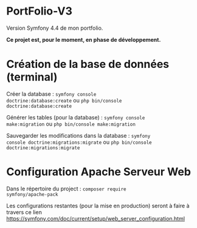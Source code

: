 # PortFolio-V3

Version Symfony 4.4 de mon portfolio.

<b>Ce projet est, pour le moment, en phase de développement.</b>

# Création de la base de données (terminal)

Créer la database :
<code>symfony console doctrine:database:create</code> ou <code>php bin/console doctrine:database:create</code>

Générer les tables (pour la database) :
<code>symfony console make:migration</code> ou <code>php bin/console make:migration</code>

Sauvegarder les modifications dans la database :
<code>symfony console doctrine:migrations:migrate</code> ou <code>php bin/console doctrine:migrations:migrate</code>

# Configuration Apache Serveur Web

Dans le répertoire du project :
<code>composer require symfony/apache-pack</code>

Les configurations restantes (pour la mise en production) seront à faire à travers ce lien https://symfony.com/doc/current/setup/web_server_configuration.html
